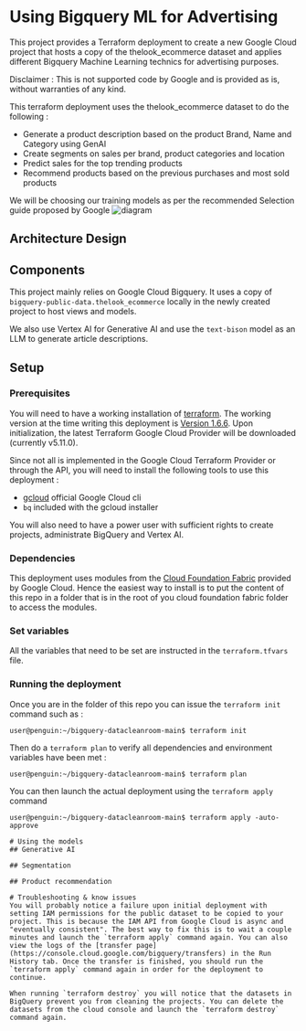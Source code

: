 
# Using Bigquery ML for Advertising
This project provides a Terraform deployment to create a new Google Cloud project that hosts a copy of the thelook_ecommerce dataset and applies different Bigquery Machine Learning technics for advertising purposes.

Disclaimer : This is not supported code by Google and is provided as is, without warranties of any kind.

This terraform deployment uses the thelook_ecommerce dataset to do the following :
- Generate a product description based on the product Brand, Name and Category using GenAI
- Create segments on sales per brand, product categories and location
- Predict sales for the top trending products
- Recommend products based on the previous purchases and most sold products

We will be choosing our training models as per the recommended Selection guide proposed by Google
![diagram](https://cloud.google.com/static/bigquery/images/ml-model-cheatsheet.svg)

## Architecture Design


## Components
This project mainly relies on Google Cloud Bigquery. It uses a copy of `bigquery-public-data.thelook_ecommerce` locally in the newly created project to host views and models.

We also use Vertex AI for Generative AI and use the `text-bison` model as an LLM to generate article descriptions.

## Setup

### Prerequisites
You will need to have a working installation of [terraform](https://developer.hashicorp.com/terraform/install). The working version at the time writing this deployment is [Version 1.6.6](https://releases.hashicorp.com/terraform/1.6.6/terraform_1.6.6_linux_amd64.zip). Upon initialization, the latest Terraform Google Cloud Provider will be downloaded (currently v5.11.0).

Since not all is implemented in the Google Cloud Terraform Provider or through the API, you will need to install the following tools to use this deployment :
- [gcloud](https://cloud.google.com/sdk/docs/install) official Google Cloud cli
- `bq` included with the gcloud installer

You will also need to have a power user with sufficient rights to create projects, administrate BigQuery and Vertex AI.

### Dependencies
This deployment uses modules from the [Cloud Foundation Fabric](https://github.com/GoogleCloudPlatform/cloud-foundation-fabric) provided by Google Cloud. Hence the easiest way to install is to put the content of this repo in a folder that is in the root of you cloud foundation fabric folder to access the modules.

### Set variables
All the variables that need to be set are instructed in the `terraform.tfvars` file.

### Running the deployment
Once you are in the folder of this repo you can issue the `terraform init` command such as :
```
user@penguin:~/bigquery-datacleanroom-main$ terraform init 
```
Then do a `terraform plan` to verify all dependencies and environment variables have been met :
```
user@penguin:~/bigquery-datacleanroom-main$ terraform plan 
```
You can then launch the actual deployment using the `terraform apply` command
```
user@penguin:~/bigquery-datacleanroom-main$ terraform apply -auto-approve 

# Using the models
## Generative AI

## Segmentation

## Product recommendation

# Troubleshooting & know issues
You will probably notice a failure upon initial deployment with setting IAM permissions for the public dataset to be copied to your project. This is because the IAM API from Google Cloud is async and "eventually consistent". The best way to fix this is to wait a couple minutes and launch the `terraform apply` command again. You can also view the logs of the [transfer page](https://console.cloud.google.com/bigquery/transfers) in the Run History tab. Once the transfer is finished, you should run the `terraform apply` command again in order for the deployment to continue.

When running `terraform destroy` you will notice that the datasets in BigQuery prevent you from cleaning the projects. You can delete the datasets from the cloud console and launch the `terraform destroy` command again.